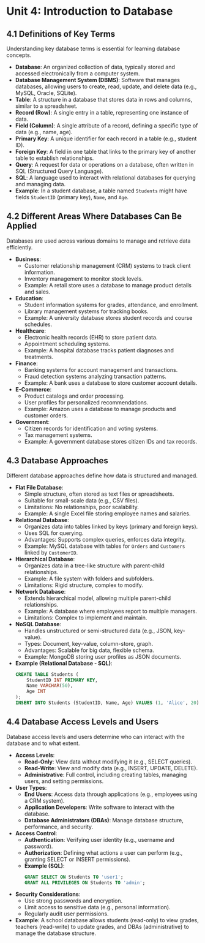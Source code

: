 # Unit 4: Introduction to Database

## 4.1 Definitions of Key Terms
Understanding key database terms is essential for learning database concepts.

- **Database**: An organized collection of data, typically stored and accessed electronically from a computer system.
- **Database Management System (DBMS)**: Software that manages databases, allowing users to create, read, update, and delete data (e.g., MySQL, Oracle, SQLite).
- **Table**: A structure in a database that stores data in rows and columns, similar to a spreadsheet.
- **Record (Row)**: A single entry in a table, representing one instance of data.
- **Field (Column)**: A single attribute of a record, defining a specific type of data (e.g., name, age).
- **Primary Key**: A unique identifier for each record in a table (e.g., student ID).
- **Foreign Key**: A field in one table that links to the primary key of another table to establish relationships.
- **Query**: A request for data or operations on a database, often written in SQL (Structured Query Language).
- **SQL**: A language used to interact with relational databases for querying and managing data.
- **Example**: In a student database, a table named `Students` might have fields `StudentID` (primary key), `Name`, and `Age`.

## 4.2 Different Areas Where Databases Can Be Applied
Databases are used across various domains to manage and retrieve data efficiently.

- **Business**:
  - Customer relationship management (CRM) systems to track client information.
  - Inventory management to monitor stock levels.
  - Example: A retail store uses a database to manage product details and sales.
- **Education**:
  - Student information systems for grades, attendance, and enrollment.
  - Library management systems for tracking books.
  - Example: A university database stores student records and course schedules.
- **Healthcare**:
  - Electronic health records (EHR) to store patient data.
  - Appointment scheduling systems.
  - Example: A hospital database tracks patient diagnoses and treatments.
- **Finance**:
  - Banking systems for account management and transactions.
  - Fraud detection systems analyzing transaction patterns.
  - Example: A bank uses a database to store customer account details.
- **E-Commerce**:
  - Product catalogs and order processing.
  - User profiles for personalized recommendations.
  - Example: Amazon uses a database to manage products and customer orders.
- **Government**:
  - Citizen records for identification and voting systems.
  - Tax management systems.
  - Example: A government database stores citizen IDs and tax records.

## 4.3 Database Approaches
Different database approaches define how data is structured and managed.

- **Flat File Database**:
  - Simple structure, often stored as text files or spreadsheets.
  - Suitable for small-scale data (e.g., CSV files).
  - Limitations: No relationships, poor scalability.
  - Example: A single Excel file storing employee names and salaries.
- **Relational Database**:
  - Organizes data into tables linked by keys (primary and foreign keys).
  - Uses SQL for querying.
  - Advantages: Supports complex queries, enforces data integrity.
  - Example: MySQL database with tables for `Orders` and `Customers` linked by `CustomerID`.
- **Hierarchical Database**:
  - Organizes data in a tree-like structure with parent-child relationships.
  - Example: A file system with folders and subfolders.
  - Limitations: Rigid structure, complex to modify.
- **Network Database**:
  - Extends hierarchical model, allowing multiple parent-child relationships.
  - Example: A database where employees report to multiple managers.
  - Limitations: Complex to implement and maintain.
- **NoSQL Database**:
  - Handles unstructured or semi-structured data (e.g., JSON, key-value).
  - Types: Document, key-value, column-store, graph.
  - Advantages: Scalable for big data, flexible schema.
  - Example: MongoDB storing user profiles as JSON documents.
- **Example (Relational Database - SQL)**:
  ```sql
  CREATE TABLE Students (
      StudentID INT PRIMARY KEY,
      Name VARCHAR(50),
      Age INT
  );
  INSERT INTO Students (StudentID, Name, Age) VALUES (1, 'Alice', 20);
  ```

## 4.4 Database Access Levels and Users
Database access levels and users determine who can interact with the database and to what extent.

- **Access Levels**:
  - **Read-Only**: View data without modifying it (e.g., SELECT queries).
  - **Read-Write**: View and modify data (e.g., INSERT, UPDATE, DELETE).
  - **Administrative**: Full control, including creating tables, managing users, and setting permissions.
- **User Types**:
  - **End Users**: Access data through applications (e.g., employees using a CRM system).
  - **Application Developers**: Write software to interact with the database.
  - **Database Administrators (DBAs)**: Manage database structure, performance, and security.
- **Access Control**:
  - **Authentication**: Verifying user identity (e.g., username and password).
  - **Authorization**: Defining what actions a user can perform (e.g., granting SELECT or INSERT permissions).
  - **Example (SQL)**:
    ```sql
    GRANT SELECT ON Students TO 'user1';
    GRANT ALL PRIVILEGES ON Students TO 'admin';
    ```
- **Security Considerations**:
  - Use strong passwords and encryption.
  - Limit access to sensitive data (e.g., personal information).
  - Regularly audit user permissions.
- **Example**: A school database allows students (read-only) to view grades, teachers (read-write) to update grades, and DBAs (administrative) to manage the database structure.